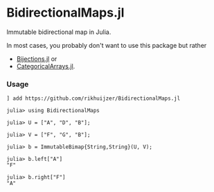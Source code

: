 # BidirectionalMaps.jl

Immutable bidirectional map in Julia.

In most cases, you probably don't want to use this package but rather

- [Bijections.jl](https://github.com/scheinerman/Bijections.jl) or
- [CategoricalArrays.jl](https://github.com/JuliaData/CategoricalArrays.jl).

### Usage

```
] add https://github.com/rikhuijzer/BidirectionalMaps.jl
```

```
julia> using BidirectionalMaps

julia> U = ["A", "D", "B"];

julia> V = ["F", "G", "B"];

julia> b = ImmutableBimap{String,String}(U, V);

julia> b.left["A"]
"F"

julia> b.right["F"]
"A"
```
